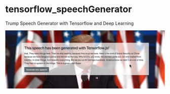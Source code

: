 # tensorflow_speechGenerator
Trump Speech Generator with Tensorflow and Deep Learning

![Alt text](/assets/intro.jpg?raw=true "Title")
